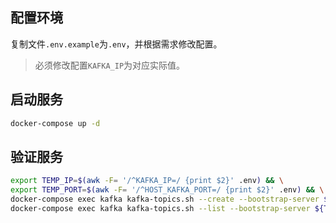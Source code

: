 ## 配置环境

复制文件`.env.example`为`.env`，并根据需求修改配置。

> 必须修改配置`KAFKA_IP`为对应实际值。

## 启动服务

```bash
docker-compose up -d
```

## 验证服务

```bash
export TEMP_IP=$(awk -F= '/^KAFKA_IP=/ {print $2}' .env) && \
export TEMP_PORT=$(awk -F= '/^HOST_KAFKA_PORT=/ {print $2}' .env) && \
docker-compose exec kafka kafka-topics.sh --create --bootstrap-server ${TEMP_IP}:${TEMP_PORT} --topic test_topic && \
docker-compose exec kafka kafka-topics.sh --list --bootstrap-server ${TEMP_IP}:${TEMP_PORT}
```
